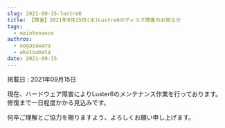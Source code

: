 ```yaml
---
slug: 2021-09-15-lustre6
title: 【障害】2021年9月15日(水)Lustre6のディスク障害のお知らせ
tags:
  - maintenance
authros:
  - oogasawara
  - akatsumata
date: 2021-09-15
---
```


掲載日 : 2021年09月15日


現在、ハードウェア障害によりLuster6のメンテナンス作業を行っております。
修復まで一日程度かかる見込みです。

何卒ご理解とご協力を賜りますよう、よろしくお願い申し上げます。
